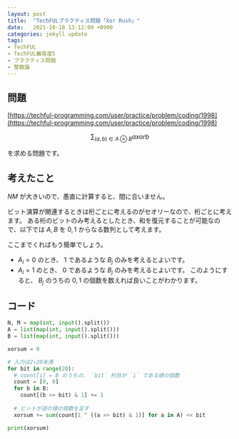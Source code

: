 ```yaml
---
layout: post
title:  "TechFULプラクティス問題「Xor Rush」"
date:   2021-10-18 13:12:00 +0900
categories: jekyll update
tags:
- TechFUL
- TechFUL難易度5
- プラクティス問題
- 整数論
---
```


## 問題

[https://techful-programming.com/user/practice/problem/coding/1998](https://techful-programming.com/user/practice/problem/coding/1998)

```math
\sum_{(a, b) \in A \otimes B} a xor b
```

を求める問題です。

## 考えたこと

$NM$ が大きいので、愚直に計算すると、間に合いません。

ビット演算が関連するときは桁ごとに考えるのがセオリーなので、桁ごとに考えます。
ある桁のビットのみ考えるとしたとき、和を復元することが可能なので、以下では $A, B$ を $0, 1$ からなる数列として考えます。

ここまでくればもう簡単でしょう。
- $A_i = 0$ のとき、 $1$ であるような $B_j$ のみを考えるとよいです。
- $A_i = 1$ のとき、 $0$ であるような $B_j$ のみを考えるとよいです。
このようにすると、 $B_j$ のうちの $0, 1$ の個数を数えれば良いことがわかります。

## コード

```python
N, M = map(int, input().split())
A = list(map(int, input().split()))
B = list(map(int, input().split()))

xorsum = 0

# 入力は2↑20未満
for bit in range(20):
  # count[i] = B のうちの、 `bit` 桁目が `i` である値の個数
  count = [0, 0]
  for b in B:
    count[(b >> bit) & 1] += 1
  
  # ビットが逆の値の個数を足す
  xorsum += sum(count[1 ^ ((a >> bit) & 1)] for a in A) << bit

print(xorsum)
```